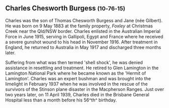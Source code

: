 ## Charles Chesworth Burgess <small>(10‑76‑15)</small>

Charles was the son of Thomas Chesworth Burgess and Jane (née Gilbert). He was born on 9 May 1883 at the family property, *Foxley* at Christmas Creek near the Qld/NSW border. Charles enlisted in the Australian Imperial Force in June 1915, serving in Gallipoli, Egypt and France where he received a severe gunshot wound to his head in November 1916. After treatment in England, he returned to Australia in May 1917 and discharged three months later. 

Suffering from what was then termed 'shell shock', he was denied assistance in resettling and treatment. He retired to Glen Lamington in the Lamington National Park where he became known as the 'Hermit of Lamington'. Charles was an expert bushman and was brought into the limelight in February 1937 when he was involved in the rescue of the survivors of the Stinson plane disaster in the Macpherson Ranges. Just over two years later, on 11 April 1939, Charles died in the Brisbane General Hospital less than a month before his 56^th^ birthday.
